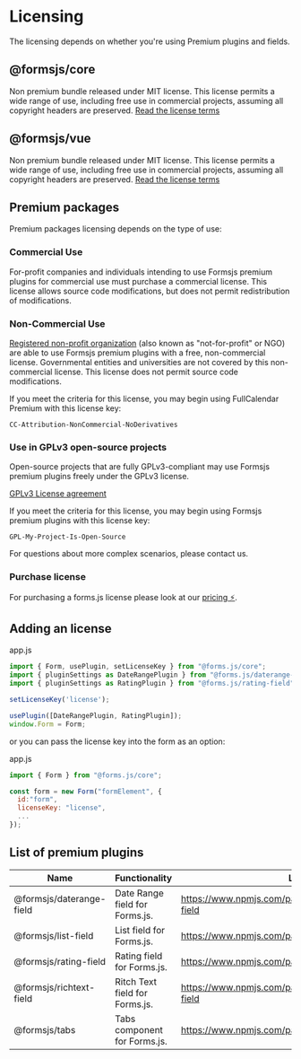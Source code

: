 # Licensing

The licensing depends on whether you're using Premium plugins and fields.

## @formsjs/core

Non premium bundle released under MIT license. This license permits a wide range of use, including free use in commercial projects, assuming all copyright headers are preserved. [Read the license terms](https://opensource.org/license/mit/)

## @formsjs/vue

Non premium bundle released under MIT license. This license permits a wide range of use, including free use in commercial projects, assuming all copyright headers are preserved. [Read the license terms](https://opensource.org/license/mit/)

## Premium packages

Premium packages licensing depends on the type of use:

### Commercial Use

For-profit companies and individuals intending to use Formsjs premium plugins for commercial use must purchase a commercial license. This license allows source code modifications, but does not permit redistribution of modifications.

### Non-Commercial Use

[Registered non-profit organization](https://creativecommons.org/licenses/by-nc-nd/4.0/) (also known as "not-for-profit" or NGO) are able to use Formsjs premium plugins with a free, non-commercial license. Governmental entities and universities are not covered by this non-commercial license. This license does not permit source code modifications.

If you meet the criteria for this license, you may begin using FullCalendar Premium with this license key:

`CC-Attribution-NonCommercial-NoDerivatives`

### Use in GPLv3 open-source projects

Open-source projects that are fully GPLv3-compliant may use Formsjs premium plugins freely under the GPLv3 license.

[GPLv3 License agreement](https://www.gnu.org/licenses/gpl-3.0.en.html)

If you meet the criteria for this license, you may begin using Formsjs premium plugins with this license key:

`GPL-My-Project-Is-Open-Source`

For questions about more complex scenarios, please contact us.

### Purchase license

For purchasing a forms.js license please look at our [pricing ⚡️](https://formsjs.io/pricing).

## Adding an license

app.js
```js
import { Form, usePlugin, setLicenseKey } from "@forms.js/core";
import { pluginSettings as DateRangePlugin } from "@forms.js/daterange-field";
import { pluginSettings as RatingPlugin } from "@forms.js/rating-field";

setLicenseKey('license');

usePlugin([DateRangePlugin, RatingPlugin]);
window.Form = Form;
```

or you can pass the license key into the form as an option:

app.js
```js
import { Form } from "@forms.js/core";

const form = new Form("formElement", {
  id:"form",
  licenseKey: "license",
  ...
});
```

## List of premium plugins

<table>
  <thead>
    <tr>
      <th>Name</th>
      <th>Functionality</th>
      <th>Links</th>
    </tr>
  </thead>
  <tbody>
    <tr>
      <td><span class="font-bold">@formsjs/daterange-field</span></td>
      <td>Date Range field for Forms.js.</td>
      <td><a class="link" href="https://www.npmjs.com/package/@forms.js/daterange-field" target="_blank">https://www.npmjs.com/package/@forms.js/daterange-field</a></td>
    </tr>
    <tr>
      <td><span class="font-bold">@formsjs/list-field</span></td>
      <td>List field for Forms.js.</td>
      <td><a class="link" href="https://www.npmjs.com/package/@forms.js/daterange-field" target="_blank">https://www.npmjs.com/package/@forms.js/list-field</a></td>
    </tr>
    <tr>
      <td><span class="font-bold">@formsjs/rating-field</span></td>
      <td>Rating field for Forms.js.</td>
      <td><a class="link" href="https://www.npmjs.com/package/@forms.js/daterange-field" target="_blank">https://www.npmjs.com/package/@forms.js/rating-field</a></td>
    </tr>
    <tr>
      <td><span class="font-bold">@formsjs/richtext-field</span></td>
      <td>Ritch Text field for Forms.js.</td>
      <td><a class="link" href="https://www.npmjs.com/package/@forms.js/daterange-field" target="_blank">https://www.npmjs.com/package/@forms.js/richtext-field</a></td>
    </tr>
    <tr>
      <td><span class="font-bold">@formsjs/tabs</span></td>
      <td>Tabs component for Forms.js.</td>
      <td><a class="link" href="https://www.npmjs.com/package/@forms.js/daterange-field" target="_blank">https://www.npmjs.com/package/@forms.js/tabs</a></td>
    </tr>
  </tbody>
</table>
